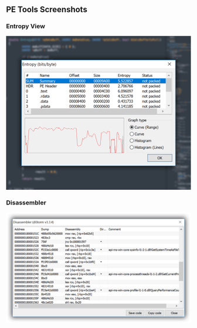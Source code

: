 ## PE Tools Screenshots

### Entropy View
![](PETools-Screens-Entropy.gif)

### Disassembler
![](PETools-Screen-Disasm-diStorm.png)
